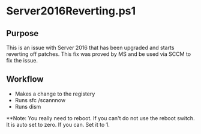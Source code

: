 # Server2016Reverting.ps1
 
 ## Purpose
 This is an issue with Server 2016 that has been upgraded and starts reverting off patches.  This fix was proved by MS and be used via SCCM to fix the issue.

 ## Workflow
 * Makes a change to the registery
 * Runs sfc /scannnow
 * Runs dism

**Note:  You really need to reboot.  If you can't do not use the reboot switch.  It is auto set to zero.  If you can.  Set it to 1.
